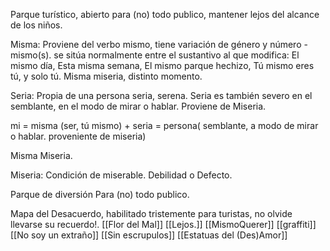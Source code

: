 Parque turístico,
abierto para (no) todo publico,
mantener lejos del alcance de los niños.

Misma: 
Proviene del verbo mismo, tiene variación de género y número -mismo(s).
se sitúa normalmente entre el sustantivo al que modifica: El mismo día, Esta misma semana, El mismo parque hechizo, Tú mismo eres tú, y solo tú.
Misma miseria, distinto momento.

Seria:
Propia de una persona seria, serena. Seria es también severo en el semblante, en el modo de mirar o hablar.
Proviene de Miseria.

mi = misma (ser, tú mismo) + seria = persona( semblante, a modo de mirar o hablar. proveniente de miseria)

Misma Miseria.

Miseria:
Condición de miserable. Debilidad o Defecto.


Parque de diversión Para (no) todo publico. 


Mapa del Desacuerdo, habilitado tristemente para turistas, no olvide llevarse su recuerdo!.
[[Flor del Mal]]
[[Lejos.]]
[[MismoQuerer]]
[[graffiti]]
[[No soy un extraño]]
[[Sin escrupulos]]
[[Estatuas del (Des)Amor]]




